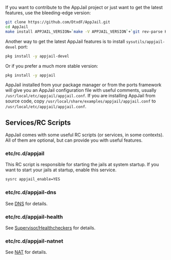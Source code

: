 If you want to contribute to the AppJail project or just want to get the latest features, use the bleeding-edge version:

```sh
git clone https://github.com/DtxdF/AppJail.git
cd AppJail
make install APPJAIL_VERSION=`make -V APPJAIL_VERSION`+`git rev-parse HEAD`
```

Another way to get the latest AppJail features is to install `sysutils/appjail-devel` port:

```sh
pkg install -y appjail-devel
```

Or if you prefer a much more stable version:

```sh
pkg install -y appjail
```

AppJail installed from your package manager or from the ports framework will give you an AppJail configuration file with useful comments, usually `/usr/local/etc/appjail/appjail.conf`. If you are installing AppJail from source code, copy `/usr/local/share/examples/appjail/appjail.conf` to `/usr/local/etc/appjail/appjail.conf`.

## Services/RC Scripts

AppJail comes with some useful RC scripts (or services, in some contexts). All of them are optional, but can provide you with useful features.

### etc/rc.d/appjail

This RC script is responsible for starting the jails at system startup. If you want to start your jails at startup, enable this service.

```sh
sysrc appjail_enable=YES
```

### etc/rc.d/appjail-dns

See [DNS](networking/DNS.md) for details.

### etc/rc.d/appjail-health

See [Supervisor/Healthcheckers](healthcheckers.md) for details.

### etc/rc.d/appjail-natnet

See [NAT](networking/virtual-networks/NAT.md) for details.
